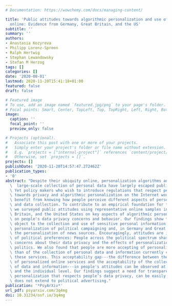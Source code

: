 ```yaml
---
# Documentation: https://wowchemy.com/docs/managing-content/

title: 'Public attitudes towards algorithmic personalization and use of personal data
  online: Evidence from Germany, Great Britain, and the US'
subtitle: ''
summary: ''
authors:
- Anastasia Kozyreva
- Philipp Lorenz-Spreen
- Ralph Hertwig
- Stephan Lewandowsky
- Stefan M Herzog
tags: []
categories: []
date: '2020-08-01'
lastmod: 2020-11-20T15:41:18+01:00
featured: false
draft: false

# Featured image
# To use, add an image named `featured.jpg/png` to your page's folder.
# Focal points: Smart, Center, TopLeft, Top, TopRight, Left, Right, BottomLeft, Bottom, BottomRight.
image:
  caption: ''
  focal_point: ''
  preview_only: false

# Projects (optional).
#   Associate this post with one or more of your projects.
#   Simply enter your project's folder or file name without extension.
#   E.g. `projects = ["internal-project"]` references `content/project/deep-learning/index.md`.
#   Otherwise, set `projects = []`.
projects: []
publishDate: '2020-11-20T14:57:47.272462Z'
publication_types:
- '0'
abstract: "Despite their ubiquity online, personalization algorithms and the associated\
  \  large-scale collection of personal data have largely escaped public scrutiny.\
  \ Yet policy makers who wish to introduce regulations that respect people's attitudes\
  \ towards privacy and algorithmic personalization on the Internet would greatly\
  \ benefit from knowing how people perceive different aspects of personalization\
  \ and data collection. To contribute to an empirical foundation for this knowledge,\
  \ we surveyed public attitudes using representative online samples in Germany, Great\
  \ Britain, and the United States on key aspects of algorithmic personalization and\
  \ on people's data privacy concerns and behavior. Our findings show that people\
  \ object to the collection and use of sensitive personal information and to the\
  \ personalization of political campaigning and, in Germany and Great Britain, to\
  \ the personalization of news sources. Encouragingly, attitudes are independent\
  \ of political preferences: People across the political spectrum share the same\
  \ concerns about their data privacy and the effects of personalization on news and\
  \ politics. We also found that people are more accepting of personalized services\
  \ than of the collection of personal data and information currently collected for\
  \ these services. This acceptability gap---the difference between the acceptability\
  \ of personalized online services and the acceptability of the collection and use\
  \ of data and information---in people's attitudes can be observed at both the aggregate\
  \ and the individual level. Our findings suggest a need for transparent algorithmic\
  \ personalization that respects people’s data privacy, can be easily adjusted, and\
  \ does not extend to political advertising."
publication: '*PsyArXiv*'
url_pdf: psyarxiv.com/3q4mg
doi: 10.31234/osf.io/3q4mg
---
```


